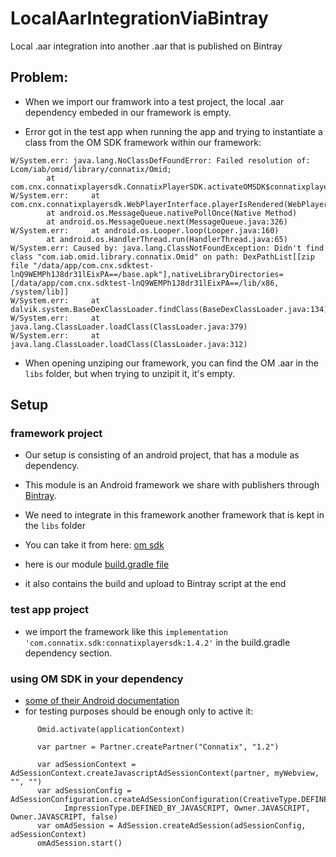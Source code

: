 # LocalAarIntegrationViaBintray
Local .aar integration into another .aar that is published on Bintray

## Problem:
- When we import our framwork into a test project, the local .aar dependency embeded in our framework is empty. 

- Error got in the test app when running the app and trying to instantiate a class from the OM SDK framework within our framework:
```
W/System.err: java.lang.NoClassDefFoundError: Failed resolution of: Lcom/iab/omid/library/connatix/Omid;
        at com.cnx.connatixplayersdk.ConnatixPlayerSDK.activateOMSDK$connatixplayersdk_release(ConnatixPlayerSDK.kt:415)
W/System.err:     at com.cnx.connatixplayersdk.WebPlayerInterface.playerIsRendered(WebPlayerInterface.kt:29)
        at android.os.MessageQueue.nativePollOnce(Native Method)
        at android.os.MessageQueue.next(MessageQueue.java:326)
W/System.err:     at android.os.Looper.loop(Looper.java:160)
        at android.os.HandlerThread.run(HandlerThread.java:65)
W/System.err: Caused by: java.lang.ClassNotFoundException: Didn't find class "com.iab.omid.library.connatix.Omid" on path: DexPathList[[zip file "/data/app/com.cnx.sdktest-lnQ9WEMPh1J8dr31lEixPA==/base.apk"],nativeLibraryDirectories=[/data/app/com.cnx.sdktest-lnQ9WEMPh1J8dr31lEixPA==/lib/x86, /system/lib]]
W/System.err:     at dalvik.system.BaseDexClassLoader.findClass(BaseDexClassLoader.java:134)
W/System.err:     at java.lang.ClassLoader.loadClass(ClassLoader.java:379)
W/System.err:     at java.lang.ClassLoader.loadClass(ClassLoader.java:312)
```
- When opening unziping our framework, you can find the OM .aar in the ```libs``` folder, but when trying to unzipit it, it's empty. 

## Setup
### framework project
- Our setup is consisting of an android project, that has a module as dependency. 
- This module is an Android framework we share with publishers through [Bintray](https://bintray.com/connatix/ConnatixPlayer/ConnatixPlayerSDK). 
- We need to integrate in this framework another framework that is kept in the ```libs``` folder 
- You can take it from here: [om sdk](https://github.com/mihaifischerConnatix/LocalAarIntegrationViaBintray/blob/master/omsdk-android-1.3.1-release.aar)

- here is our module [build.gradle file](https://github.com/mihaifischerConnatix/LocalAarIntegrationViaBintray/blob/master/build.gradle)
- it also contains the build and upload to Bintray script at the end


### test app project
- we import the framework like this ```implementation 'com.connatix.sdk:connatixplayersdk:1.4.2'``` in the build.gradle dependency section.

### using OM SDK in your dependency
- [some of their Android documentation](https://interactiveadvertisingbureau.github.io/Open-Measurement-SDKAndroid/)
- for testing purposes should be enough only to active it:
```
      Omid.activate(applicationContext)

      var partner = Partner.createPartner("Connatix", "1.2") 

      var adSessionContext = AdSessionContext.createJavascriptAdSessionContext(partner, myWebview, "", "")
      var adSessionConfig = AdSessionConfiguration.createAdSessionConfiguration(CreativeType.DEFINED_BY_JAVASCRIPT,
            ImpressionType.DEFINED_BY_JAVASCRIPT, Owner.JAVASCRIPT, Owner.JAVASCRIPT, false)
      var omAdSession = AdSession.createAdSession(adSessionConfig, adSessionContext)
      omAdSession.start()
      
